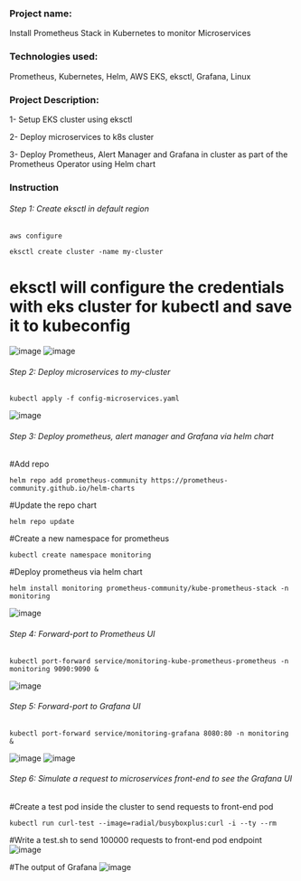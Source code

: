 ### Project name:

Install Prometheus Stack in Kubernetes to monitor Microservices

### Technologies used:

Prometheus, Kubernetes, Helm, AWS EKS, eksctl, Grafana, Linux

### Project Description:

1- Setup EKS cluster using eksctl

2- Deploy microservices to k8s cluster

3- Deploy Prometheus, Alert Manager and Grafana in cluster as part of the Prometheus Operator using Helm chart

### Instruction

###### Step 1: Create eksctl in default region

```
aws configure
```

```
eksctl create cluster -name my-cluster
```

# eksctl will configure the credentials with eks cluster for kubectl and save it to kubeconfig

![image](images/Screenshot%202023-04-25%20at%209.16.33%20am.png)
![image](images/Screenshot%202023-04-25%20at%209.21.19%20am.png)

###### Step 2: Deploy microservices to my-cluster

```
kubectl apply -f config-microservices.yaml
```

![image](images/Screenshot%202023-04-25%20at%209.19.21%20am.png)

###### Step 3: Deploy prometheus, alert manager and Grafana via helm chart

#Add repo

```
helm repo add prometheus-community https://prometheus-community.github.io/helm-charts
```

#Update the repo chart

```
helm repo update
```

#Create a new namespace for prometheus

```
kubectl create namespace monitoring
```

#Deploy prometheus via helm chart

```
helm install monitoring prometheus-community/kube-prometheus-stack -n monitoring
```

![image](images/Screenshot%202023-04-25%20at%209.27.39%20am.png)

###### Step 4: Forward-port to Prometheus UI

```
kubectl port-forward service/monitoring-kube-prometheus-prometheus -n monitoring 9090:9090 &
```

![image](images/Screenshot%202023-04-25%20at%2011.00.16%20am.png)

###### Step 5: Forward-port to Grafana UI

```
kubectl port-forward service/monitoring-grafana 8080:80 -n monitoring &
```

![image](images/Screenshot%202023-04-25%20at%2011.02.09%20am.png)
![image](images/Screenshot%202023-04-25%20at%2010.19.02%20am.png)

###### Step 6: Simulate a request to microservices front-end to see the Grafana UI

#Create a test pod inside the cluster to send requests to front-end pod

```
kubectl run curl-test --image=radial/busyboxplus:curl -i --ty --rm
```

#Write a test.sh to send 100000 requests to front-end pod endpoint
![image](images/FireShot%20Capture%20028%20-%204%20-%20Introduction%20to%20Grafana%20-%2023_25%20-%2011_11_%20-%20techworld-with-nana.teachable.com.png)

#The output of Grafana
![image](images/Screenshot%202023-04-25%20at%2011.07.13%20am.png)
